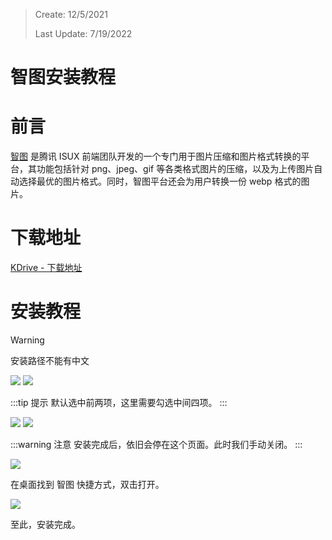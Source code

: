 > Create: 12/5/2021
>
> Last Update: 7/19/2022

# **智图安装教程**

# **前言**

[智图](https://zhitu.isux.us/) 是腾讯 ISUX 前端团队开发的一个专门用于图片压缩和图片格式转换的平台，其功能包括针对 png、jpeg、gif 等各类格式图片的压缩，以及为上传图片自动选择最优的图片格式。同时，智图平台还会为用户转换一份 webp 格式的图片。

# **下载地址**

[KDrive - 下载地址](https://drive.zk123.top/api/v3/file/source/3950/zhitu_3.0_Setup.exe?sign=FcCXZ5bA0ZFEP-umpFAR28ovavNlDL0MGLeKqfOjEXw%3D%3A0)

# **安装教程**

> [!WARNING]
> 安装路径不能有中文

![](https://api.zk123.top/link/repo1/img/2021/zhitu_1.png)
![](https://api.zk123.top/link/repo1/img/2021/zhitu_2.png)

:::tip 提示
默认选中前两项，这里需要勾选中间四项。
:::

![](https://api.zk123.top/link/repo1/img/2021/zhitu_3.png)
![](https://api.zk123.top/link/repo1/img/2021/zhitu_4.png)

:::warning 注意
安装完成后，依旧会停在这个页面。此时我们手动关闭。
:::

![](https://api.zk123.top/link/repo1/img/2021/zhitu_5.png)

在桌面找到 智图 快捷方式，双击打开。

![](https://api.zk123.top/link/repo1/img/2021/zhitu_6.png)

至此，安装完成。
